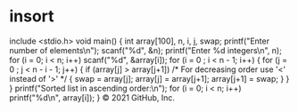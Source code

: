 # insort
include &lt;stdio.h> void main() {   int array[100], n, i, j, swap;   printf("Enter number of elements\n");   scanf("%d", &amp;n);   printf("Enter %d integers\n", n);   for (i = 0; i &lt; n; i++)     scanf("%d", &amp;array[i]);   for (i = 0 ; i &lt; n - 1; i++)   {     for (j = 0 ; j &lt; n - i - 1; j++)     {       if (array[j] > array[j+1]) /* For decreasing order use '&lt;' instead of '>' */       {         swap       = array[j];         array[j]   = array[j+1];         array[j+1] = swap;       }     }   }   printf("Sorted list in ascending order:\n");   for (i = 0; i &lt; n; i++)      printf("%d\n", array[i]); } © 2021 GitHub, Inc.
